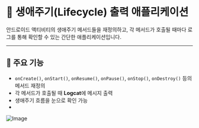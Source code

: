 # 📱 생애주기(Lifecycle) 출력 애플리케이션

안드로이드 액티비티의 생애주기 메서드들을 재정의하고, 각 메서드가 호출될 때마다 로그를 통해 확인할 수 있는 간단한 애플리케이션입니다.

---

## 🔁 주요 기능

- `onCreate()`, `onStart()`, `onResume()`, `onPause()`, `onStop()`, `onDestroy()` 등의 메서드 재정의
- 각 메서드가 호출될 때 **Logcat**에 메시지 출력
- 생애주기 흐름을 눈으로 확인 가능
- 
![Image](https://github.com/user-attachments/assets/eeac9d4b-252c-453f-a3f5-6ed1db8c37f6)

